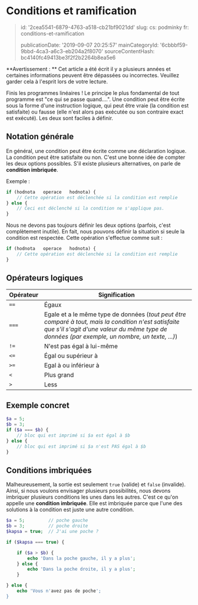 Conditions et ramification
==========================

> id: '2cea5541-6879-4763-a518-cb21bf9021dd'
> slug:
> 	cs: podminky
> 	fr: conditions-et-ramification
> 
> publicationDate: '2019-09-07 20:25:57'
> mainCategoryId: '6cbbbf59-9bbd-4ca3-a6c3-eb204a2f8070'
> sourceContentHash: bc4140fc49413be3f2f2b2264b8ea5e6

**Avertissement : ** Cet article a été écrit il y a plusieurs années et certaines informations peuvent être dépassées ou incorrectes. Veuillez garder cela à l'esprit lors de votre lecture.

Finis les programmes linéaires ! Le principe le plus fondamental de tout programme est "ce qui se passe quand....". Une condition peut être écrite sous la forme d'une instruction logique, qui peut être vraie (la condition est satisfaite) ou fausse (elle n'est alors pas exécutée ou son contraire exact est exécuté). Les deux sont faciles à définir.

Notation générale
------------

En général, une condition peut être écrite comme une déclaration logique. La condition peut être satisfaite ou non. C'est une bonne idée de compter les deux options possibles. S'il existe plusieurs alternatives, on parle de **condition imbriquée**.

Exemple :

```php
if (hodnota   operace   hodnota) {
	// Cette opération est déclenchée si la condition est remplie
} else {
	// Ceci est déclenché si la condition ne s'applique pas.
}
```

Nous ne devons pas toujours définir les deux options (parfois, c'est complètement inutile). En fait, nous pouvons définir la situation si seule la condition est respectée. Cette opération s'effectue comme suit :

```php
if (hodnota   operace   hodnota) {
	// Cette opération est déclenchée si la condition est remplie
}
```

Opérateurs logiques
--------------------------

| Opérateur | Signification
|----------|---------
| `==` | Égaux
| `===` | Egale et a le même type de données (*tout peut être comparé à tout, mais la condition n'est satisfaite que s'il s'agit d'une valeur du même type de données (par exemple, un nombre, un texte, ...)*)
| `!=` | N'est pas égal à lui-même
| `<=` | Égal ou supérieur à
| `>=` | Egal à ou inférieur à
| `<` | Plus grand
| `>` | Less

Exemple concret
--------------------------

```php
$a = 5;
$b = 3;
if ($a === $b) {
	// bloc qui est imprimé si $a est égal à $b
} else {
	// bloc qui est imprimé si $a n'est PAS égal à $b
}
```

Conditions imbriquées
--------------------------

Malheureusement, la sortie est seulement `true` (valide) et `false` (invalide). Ainsi, si nous voulons envisager plusieurs possibilités, nous devons imbriquer plusieurs conditions les unes dans les autres. C'est ce qu'on appelle une **condition imbriquée**. Elle est imbriquée parce que l'une des solutions à la condition est juste une autre condition.

```php
$a = 5;         // poche gauche
$b = 3;         // poche droite
$kapsa = true;  // J'ai une poche ?

if ($kapsa === true) {

	if ($a > $b) {
		echo 'Dans la poche gauche, il y a plus';
	} else {
		echo 'Dans la poche droite, il y a plus';
	}

} else {
	echo 'Vous n'avez pas de poche';
}
```
